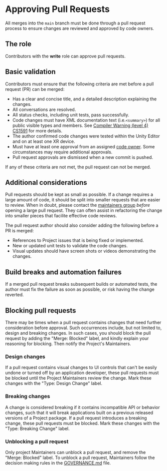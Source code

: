# Approving Pull Requests

All merges into the `main` branch must be done through a pull request process to ensure changes are reviewed and approved by code owners.

## The role

Contributors with the **write** role can approve pull requests.

## Basic validation

Contributors must ensure that the following criteria are met before a pull request (PR) can be merged:

* Has a clear and concise title, and a detailed description explaining the changes.
* All conversations are resolved.
* All status checks, including unit tests, pass successfully.
* Code changes must have XML documentation text (i.e.`<summary>`) for all public visible types and members. See [Compiler Warning (level 4) CS1591](https://learn.microsoft.com/dotnet/csharp/language-reference/compiler-messages/cs1591) for more details.
* The author confirmed code changes were tested within the Unity Editor and on at least one XR device.
* Must have at least one approval from an assigned [code owner](code-owners.md). Some circumstances may require additional approvals.
* Pull request approvals are dismissed when a new commit is pushed.

If any of these criteria are not met, the pull request can not be merged.

## Additional considerations

Pull requests should be kept as small as possible. If a change requires a large amount of code, it should be split into smaller requests that are easier to review. When in doubt, please contact the [maintainers group](../MAINTAINERS.md) *before* opening a large pull request. They can often assist in refactoring the change into smaller pieces that facilite effective code reviews. 

The pull request author should also consider adding the following before a PR is merged:

* References to Project issues that is being fixed or implemented.
* New or updated unit tests to validate the code changes.
* Visual updates should have screen shots or videos demonstrating the changes.

## Build breaks and automation failures

If a merged pull request breaks subsequent builds or automated tests, the author must fix the failure as soon as possible, or risk having the change reverted.

## Blocking pull requests

There may be times when a pull request contains changes that need further consideration before approval. Such occurrences include, but not limited to, design and breaking changes.  In such cases, you should block the pull request by adding the "Merge: Blocked" label, and kindly explain your reasoning for blocking. Then notify the Project's Maintainers.

### Design changes

If a pull request contains visual changes to UI controls that can't be easily undone or turned off by an application developer, these pull requests must be blocked until the Project Maintainers review the change. Mark these changes with the "Type: Design Change" label.

### Breaking changes

A change is considered breaking if it contains incompatible API or behavior changes, such that it will break applications built on a previous released versions of a Project package. If a pull request introduces a breaking change, these pull requests must be blocked. Mark these changes with the "Type: Breaking Change" label.

### Unblocking a pull request

Only project Maintainers can unblock a pull request, and remove the "Merge: Blocked" label. To unblock a pull request, Maintainers follow the decision making rules in the [GOVERNANCE.md](../GOVERNANCE.md) file.
